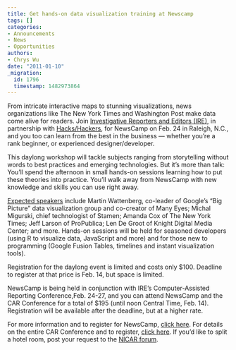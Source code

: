 ```yaml
---
title: Get hands-on data visualization training at Newscamp
tags: []
categories:
- Announcements
- News
- Opportunities
authors:
- Chrys Wu
date: "2011-01-10"
_migration:
  id: 1796
  timestamp: 1482973864
---
```


From intricate interactive maps to stunning visualizations, news organizations like The New York Times and Washington Post make data come alive for readers. Join [Investigative Reporters and Editors (IRE)][1], in partnership with [Hacks/Hackers][2], for NewsCamp on Feb. 24 in Raleigh, N.C., and you too can learn from the best in the business — whether you&#8217;re a rank beginner, or experienced designer/developer.

This daylong workshop will tackle subjects ranging from storytelling without words to best practices and emerging technologies. But it&#8217;s more than talk: You&#8217;ll spend the afternoon in small hands-on sessions learning how to put these theories into practice. You&#8217;ll walk away from NewsCamp with new knowledge and skills you can use right away.

[Expected speakers][3] include Martin Wattenberg, co-leader of Google&#8217;s &#8220;Big Picture&#8221; data visualization group and co-creator of Many Eyes; Michal Migurski, chief technologist of Stamen; Amanda Cox of The New York Times; Jeff Larson of ProPublica; Len De Groot of Knight Digital Media Center; and more. Hands-on sessions will be held for seasoned developers (using R to visualize data, JavaScript and more) and for those new to programming (Google Fusion Tables, timelines and instant visualization tools).

Registration for the daylong event is limited and costs only $100. Deadline to register at that price is Feb. 14, but space is limited.

NewsCamp is being held in conjunction with IRE’s Computer-Assisted Reporting Conference,Feb. 24-27, and you can attend NewsCamp and the CAR Conference for a total of $195 (until noon Central Time, Feb. 14). Registration will be available after the deadline, but at a higher rate.

For more information and to register for NewsCamp, [click here][3]. For details on the entire CAR Conference and to register, [click here][4]. If you&#8217;d like to split a hotel room, post your request to the [NICAR forum][5].

 [1]: http://www.ire.org/
 [2]: http://hackshackers.com
 [3]: http://www.ire.org/training/conference/CAR11/newscamp.html
 [4]: http://www.ire.org/training/conference/CAR11/
 [5]: http://data.nicar.org/forum/147